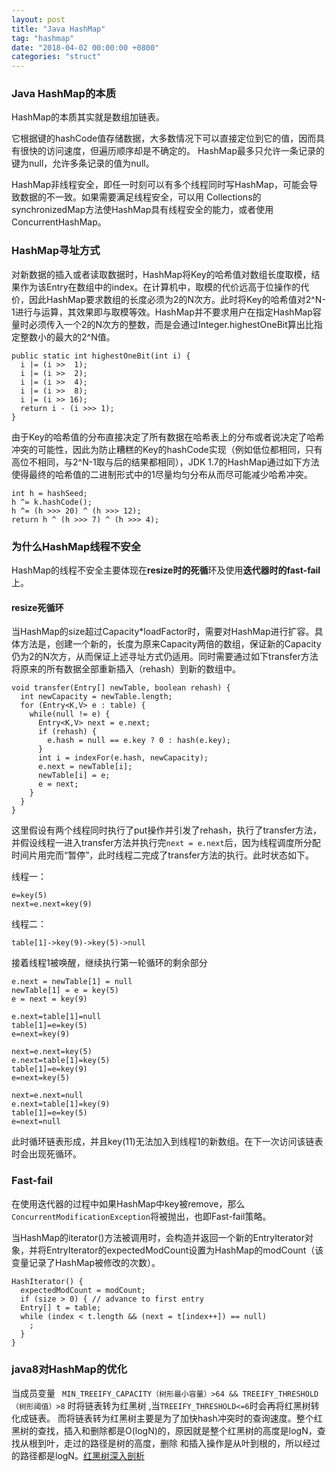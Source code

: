 ```yaml
---
layout: post
title: "Java HashMap"
tag: "hashmap"
date: "2018-04-02 00:00:00 +0800"
categories: "struct"
---
```



### Java HashMap的本质  

HashMap的本质其实就是数组加链表。


它根据键的hashCode值存储数据，大多数情况下可以直接定位到它的值，因而具有很快的访问速度，但遍历顺序却是不确定的。 HashMap最多只允许一条记录的键为null，允许多条记录的值为null。
<!--more-->  
HashMap非线程安全，即任一时刻可以有多个线程同时写HashMap，可能会导致数据的不一致。如果需要满足线程安全，可以用 Collections的synchronizedMap方法使HashMap具有线程安全的能力，或者使用ConcurrentHashMap。

### HashMap寻址方式  

对新数据的插入或者读取数据时，HashMap将Key的哈希值对数组长度取模，结果作为该Entry在数组中的index。在计算机中，取模的代价远高于位操作的代价，因此HashMap要求数组的长度必须为2的N次方。此时将Key的哈希值对2^N-1进行与运算，其效果即与取模等效。HashMap并不要求用户在指定HashMap容量时必须传入一个2的N次方的整数，而是会通过Integer.highestOneBit算出比指定整数小的最大的2^N值。

```
public static int highestOneBit(int i) {
  i |= (i >>  1);
  i |= (i >>  2);
  i |= (i >>  4);
  i |= (i >>  8);
  i |= (i >> 16);
  return i - (i >>> 1);
}
```

由于Key的哈希值的分布直接决定了所有数据在哈希表上的分布或者说决定了哈希冲突的可能性，因此为防止糟糕的Key的hashCode实现（例如低位都相同，只有高位不相同，与2^N-1取与后的结果都相同），JDK 1.7的HashMap通过如下方法使得最终的哈希值的二进制形式中的1尽量均匀分布从而尽可能减少哈希冲突。

```
int h = hashSeed;
h ^= k.hashCode();
h ^= (h >>> 20) ^ (h >>> 12);
return h ^ (h >>> 7) ^ (h >>> 4);
```

### 为什么HashMap线程不安全  

HashMap的线程不安全主要体现在**resize时的死循**环及使用**迭代器时的fast-fail**上。  

#### resize死循环  

当HashMap的size超过Capacity*loadFactor时，需要对HashMap进行扩容。具体方法是，创建一个新的，长度为原来Capacity两倍的数组，保证新的Capacity仍为2的N次方，从而保证上述寻址方式仍适用。同时需要通过如下transfer方法将原来的所有数据全部重新插入（rehash）到新的数组中。  

```
void transfer(Entry[] newTable, boolean rehash) {
  int newCapacity = newTable.length;
  for (Entry<K,V> e : table) {
    while(null != e) {
      Entry<K,V> next = e.next;
      if (rehash) {
        e.hash = null == e.key ? 0 : hash(e.key);
      }
      int i = indexFor(e.hash, newCapacity);
      e.next = newTable[i];
      newTable[i] = e;
      e = next;
    }
  }
}
```

这里假设有两个线程同时执行了put操作并引发了rehash，执行了transfer方法，并假设线程一进入transfer方法并执行完`next = e.next`后，因为线程调度所分配时间片用完而“暂停”，此时线程二完成了transfer方法的执行。此时状态如下。

线程一：

```
e=key(5)
next=e.next=key(9)
```

线程二：

```
table[1]->key(9)->key(5)->null
```

接着线程1被唤醒，继续执行第一轮循环的剩余部分

```
e.next = newTable[1] = null
newTable[1] = e = key(5)
e = next = key(9)
    
e.next=table[1]=null
table[1]=e=key(5)
e=next=key(9)
    
next=e.next=key(5)
e.next=table[1]=key(5)
table[1]=e=key(9)
e=next=key(5)
    
next=e.next=null
e.next=table[1]=key(9)
table[1]=e=key(5)
e=next=null
```

此时循环链表形成，并且key(11)无法加入到线程1的新数组。在下一次访问该链表时会出现死循环。

###  Fast-fail   

在使用迭代器的过程中如果HashMap中key被remove，那么`ConcurrentModificationException`将被抛出，也即Fast-fail策略。  

当HashMap的iterator()方法被调用时，会构造并返回一个新的EntryIterator对象，并将EntryIterator的expectedModCount设置为HashMap的modCount（该变量记录了HashMap被修改的次数）。  

```
HashIterator() {
  expectedModCount = modCount;
  if (size > 0) { // advance to first entry
  Entry[] t = table;
  while (index < t.length && (next = t[index++]) == null)
    ;
  }
}
```

### java8对HashMap的优化  

当成员变量  ` MIN_TREEIFY_CAPACITY（树形最小容量）>64 && TREEIFY_THRESHOLD（树形阈值）>8` 时将链表转为红黑树 ,当`TREEIFY_THRESHOLD<=6`时会再将红黑树转化成链表。
而将链表转为红黑树主要是为了加快hash冲突时的查询速度。整个红黑树的查找，插入和删除都是O(logN)的，原因就是整个红黑树的高度是logN，查找从根到叶，走过的路径是树的高度，删除
和插入操作是从叶到根的，所以经过的路径都是logN。[红黑树深入剖析](https://tech.meituan.com/redblack-tree.html)